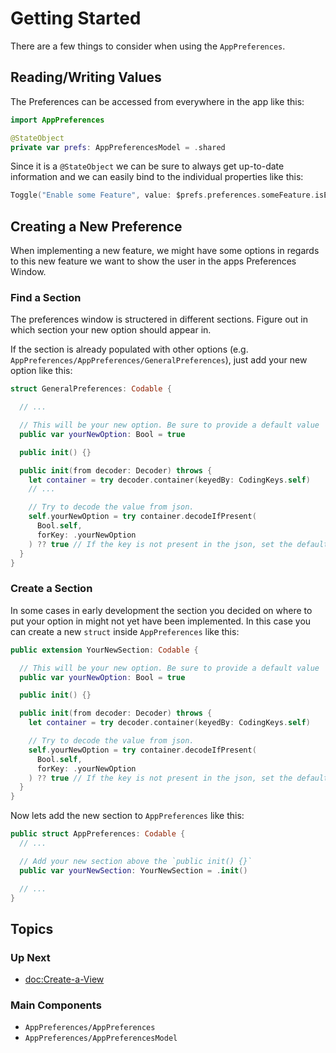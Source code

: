 # Getting Started

There are a few things to consider when using the ``AppPreferences``.

## Reading/Writing Values

The Preferences can be accessed from everywhere in the app like this:

```swift
import AppPreferences

@StateObject
private var prefs: AppPreferencesModel = .shared
```

Since it is a `@StateObject` we can be sure to always get up-to-date information and we can easily bind to the individual properties like this:

```swift
Toggle("Enable some Feature", value: $prefs.preferences.someFeature.isEnabled)
```

## Creating a New Preference

When implementing a new feature, we might have some options in regards to this new feature we want to show the user in the apps Preferences Window.

### Find a Section

The preferences window is structered in different sections. Figure out in which section your new option should appear in.

If the section is already populated with other options (e.g. ``AppPreferences/AppPreferences/GeneralPreferences``), just add your new option like this:

```swift
struct GeneralPreferences: Codable {

  // ...

  // This will be your new option. Be sure to provide a default value
  public var yourNewOption: Bool = true

  public init() {}

  public init(from decoder: Decoder) throws {
    let container = try decoder.container(keyedBy: CodingKeys.self)
    // ...

    // Try to decode the value from json.
    self.yourNewOption = try container.decodeIfPresent(
      Bool.self, 
      forKey: .yourNewOption
    ) ?? true // If the key is not present in the json, set the default value
  }
}
```

### Create a Section

In some cases in early development the section you decided on where to put your option in might not yet have been implemented. In this
case you can create a new `struct` inside ``AppPreferences`` like this:

```swift
public extension YourNewSection: Codable {

  // This will be your new option. Be sure to provide a default value
  public var yourNewOption: Bool = true

  public init() {}

  public init(from decoder: Decoder) throws {
    let container = try decoder.container(keyedBy: CodingKeys.self)

    // Try to decode the value from json.
    self.yourNewOption = try container.decodeIfPresent(
      Bool.self, 
      forKey: .yourNewOption
    ) ?? true // If the key is not present in the json, set the default value
  }
}
```

Now lets add the new section to ``AppPreferences`` like this:

```swift
public struct AppPreferences: Codable {
  // ...

  // Add your new section above the `public init() {}`
  public var yourNewSection: YourNewSection = .init()

  // ...
}
```

## Topics

### Up Next

- <doc:Create-a-View>

### Main Components

- ``AppPreferences/AppPreferences``
- ``AppPreferences/AppPreferencesModel``
